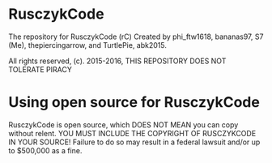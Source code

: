 # RusczykCode
The repository for RusczykCode (rC)
Created by phi_ftw1618, bananas97, S7 (Me), thepiercingarrow, and TurtlePie, abk2015.



All rights reserved, (c). 2015-2016, THIS REPOSITORY DOES NOT TOLERATE PIRACY 

# Using open source for RusczykCode
RusczykCode is open source, which DOES NOT MEAN you can copy without relent. YOU MUST INCLUDE THE COPYRIGHT OF RUSCZYKCODE IN YOUR SOURCE! Failure to do so may result in a federal lawsuit and/or up to $500,000 as a fine.
